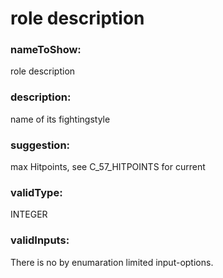 

# role description



    


### nameToShow:
    
role description    


### description:
    
name of its fightingstyle    


### suggestion:
    
max Hitpoints, see C_57_HITPOINTS for current    


### validType:
    
INTEGER    


### validInputs:
    
There is no by enumaration limited input-options.  

